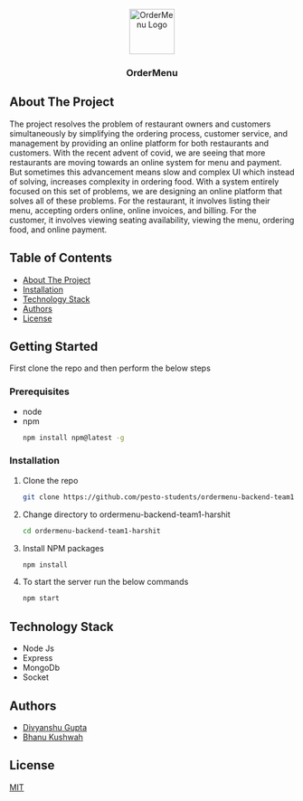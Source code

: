 <br />
<div align="center">
  <a href="https://github.com/pesto-students/ordermenu-backend-team1-harshit">
    <img src="/public/favicon.ico" alt="OrderMenu Logo" width="80" height="80">
  </a>
</div>
<h3 align="center">OrderMenu</h3>
<!-- ABOUT THE PROJECT -->

## About The Project

The project resolves the problem of restaurant owners and customers simultaneously by simplifying the ordering
process, customer service, and management by providing an online platform for both restaurants and customers.
With the recent advent of covid, we are seeing that more restaurants are moving towards an online system for
menu and payment. But sometimes this advancement means slow and complex UI which instead of solving,
increases complexity in ordering food. With a system entirely focused on this set of problems, we are designing an
online platform that solves all of these problems. For the restaurant, it involves listing their menu, accepting orders
online, online invoices, and billing. For the customer, it involves viewing seating availability, viewing the menu,
ordering food, and online payment.

## Table of Contents

- <a href="#about-the-project">About The Project</a>
- <a href="#getting-started">Installation</a>
- <a href="#technology-stack">Technology Stack</a>
- <a href="#authors">Authors</a>
- <a href="#license">License</a>

<!-- GETTING STARTED -->

## Getting Started

First clone the repo and then perform the below steps

### Prerequisites

- node
- npm
  ```sh
  npm install npm@latest -g
  ```

### Installation

1. Clone the repo
   ```sh
   git clone https://github.com/pesto-students/ordermenu-backend-team1-harshit
   ```
2. Change directory to ordermenu-backend-team1-harshit
   ```sh
   cd ordermenu-backend-team1-harshit
   ```
3. Install NPM packages
   ```sh
   npm install
   ```
4. To start the server run the below commands
   ```sh
   npm start
   ```

## Technology Stack

- Node Js
- Express
- MongoDb
- Socket

## Authors
- <a href="https://github.com/divyanshu-19">Divyanshu Gupta</a>
- <a href="https://github.com/bhanukushwah">Bhanu Kushwah</a>

## License
<a href="https://opensource.org/licenses/MIT">MIT</a>
